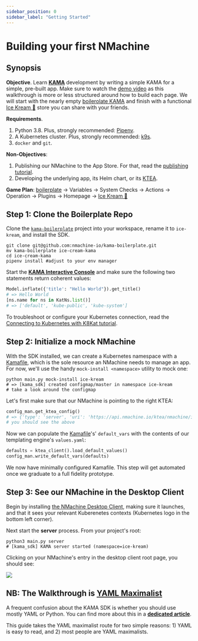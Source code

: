 ```yaml
---
sidebar_position: 0
sidebar_label: "Getting Started"
---
```


# Building your first NMachine

## Synopsis

**Objective**. Learn **[KAMA](/concepts/kama-concept)** development by writing a
simple KAMA for a simple, pre-built app. 
Make sure to watch the [demo video](/) as this walkthrough is more or less structured around
how to build each page. We will start with the nearly empty [boilerolate KAMA](/nope) and 
finish with a functional [Ice Kream 🍦](https://github.com/nmachine-io/mono/tree/master/ice-kream)
store you can share with your friends.

**Requirements**. 
1. Python 3.8. Plus, strongly recommended: [Pipenv](https://pipenv.pypa.io/en/latest/).
1. A Kubernetes cluster. Plus, strongly recommended: [k9s](https://github.com/derailed/k9s).
1. `docker` and `git`.

**Non-Objectives**:
1. Publishing our NMachine to the App Store. For that, read the [publishing tutorial](/tutorials/publishing-tutorial.md).
1. Developing the underlying app, its Helm chart, or its [KTEA](/tutorials/helm-to-ktea-tutorial).


**Game Plan**: [boilerplate](/nope) 
-> Variables -> System Checks -> Actions -> Operation -> Plugins -> Homepage 
-> [Ice Kream 🍦](https://github.com/nmachine-io/playground/tree/master/ice-kream)


## Step 1: Clone the Boilerplate Repo

Clone the [`kama-boilerplate`](https://github.com/nmachine-io/kama-boilerplate) 
project into your workspace, rename it to `ice-kream`, and install the SDK.

```shell script
git clone git@github.com:nmachine-io/kama-boilerplate.git
mv kama-boilerplate ice-cream-kama
cd ice-cream-kama
pipenv install #adjust to your env manager
```

Start the **[KAMA Interactive Console](/tutorials/kama-console-tutorial)** 
and make sure the following two statements return coherent values:

```python title="$ python main.py console"
Model.inflate({'title': "Hello World"}).get_title()
# => Hello World
[ns.name for ns in KatNs.list()]
# => ['default', 'kube-public', 'kube-system']
```

To troubleshoot or configure your Kubernetes connection, read the 
[Connecting to Kubernetes with K8Kat tutorial](/tutorials/k8kat-essentials).








## Step 2: Initialize a mock NMachine

With the SDK installed, we can create a 
Kubernetes namespace with a [Kamafile](/concepts/kamafile-concept.md), which
is the sole resource an NMachine needs to manage an app. For now, we'll use the handy
`mock-install <namespace>` utility to mock one:


```shell script
python main.py mock-install ice-kream
# => [kama_sdk] created configmap/master in namespace ice-kream
# take a look around the configmap
```

Let's first make sure that our NMachine is pointing to the right KTEA:

```python title="$ python main.py console"
config_man.get_ktea_config()
# => {'type': 'server', 'uri': 'https://api.nmachine.io/ktea/nmachine/ice-kream-ktea', 'version': '1.0.1'}
# you should see the above
```

Now we can populate the [Kamafile](/nope)'s' `default_vars` with the contents of our
templating engine's `values.yaml`:


```python title="$ python main.py console"
defaults = ktea_client().load_default_values()
config_man.write_default_vars(defaults)
```

We now have minimally configured Kamafile. This step will get automated once we
graduate to a full fidelity prototype. 









## Step 3: See our NMachine in the Desktop Client


Begin by installing [the NMachine Desktop Client](/nope), making sure it launches, and that it sees
your relevant Kuberenetes contexts (Kubernetes logo in the bottom left corner).


Next start the **server** process. From your project's root:

```shell script title="terminal #1"
python3 main.py server
# [kama_sdk] KAMA server started (namespace=ice-kream)
``` 

Clicking on your NMachine's entry in the desktop client root page, you should see:


![](/img/walkthrough/after-mock-install.png)



## NB: The Walkthrough is [YAML Maximalist](/model-mechanics/yaml-vs-python.md)

A frequent confusion about the KAMA SDK is whether you should use mostly YAML or Python. You 
can find more about this in a **[dedicated article](/model-mechanics/yaml-vs-python.md)**.

This guide takes the YAML maximalist route for two simple reasons: 1) YAML is easy
to read, and 2) most people are YAML maximalists. 


